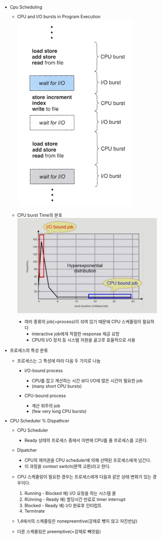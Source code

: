 - Cpu Scheduling
  - CPU and I/O bursts in Program Execution
    <img src="./img1.png" />
  
  - CPU burst Time의 분포
    <img src="./img2.png" />

    - 여러 종류의 job(=process)이 섞여 있기 때문에 CPU 스케줄링이 필요하다
      - interactive job에게 적절한 response 제공 요망
      - CPU의 I/O 장치 등 시스템 자원을 골고루 효율적으로 사용
- 프로세스의 특성 분류
  - 프로세스는 그 특성에 따라 다음 두 가지로 나눔
    - I/O-bound process
      - CPU를 잡고 계산하는 시간 보다 I/O에 많은 시간이 필요한 job
      - (many short CPU bursts)

    - CPU-bound process
      - 계산 위주의 job
      - (few very long CPU bursts)

- CPU Scheduler % Dispathcer
  - CPU Scheduler
    - Ready 상태의 프로세스 중에서 이번에 CPU를 줄 프로세스를 고른다.
  - Dipatcher
    - CPU의 제어권을 CPU scheduler에 의해 선택된 프로세스에게 넘긴다.
    - 이 과정을 context switch(문맥 교환)라고 한다.

  - CPU 스케줄링이 필요한 경우는 프로세스에게 다음과 같은 상태 변화가 있는 경우이다.
    1. Running - Blocked 예) I/O 요청을 하는 시스템 콜
    2. RUnning - Ready 예) 할당시간 만료로 timer interrupt
    3. Blocked - Ready 예) I/O 완료후 인터럽트
    4. Terminate

  - 1,4에서의 스케줄링은 nonepreemtive(강제로 뺏지 않고 자진반납)
  - 다른 스케줄링은 preemptive(=강제로 빼앗음)

